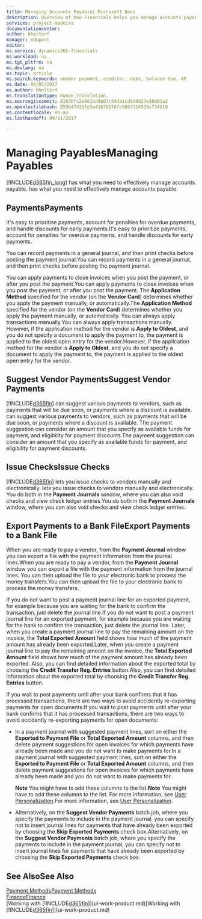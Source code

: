 ```yaml
---
title: Managing Accounts Payable| Microsoft Docs
description: Overview of how Financials helps you manage accounts payable (AP), including vendor payments, creditors, debt, and balance due.
services: project-madeira
documentationcenter: 
author: bholtorf
manager: edupont
editor: 
ms.service: dynamics365-financials
ms.workload: na
ms.tgt_pltfrm: na
ms.devlang: na
ms.topic: article
ms.search.keywords: vendor payment, creditor, debt, balance due, AP
ms.date: 06/02/2017
ms.author: bholtorf
ms.translationtype: Human Translation
ms.sourcegitcommit: 81636fc2e661bd9b07c54da1cd5d0d27e30d01a2
ms.openlocfilehash: 859647435fe3a418761f67c9067314939c734519
ms.contentlocale: en-au
ms.lasthandoff: 09/11/2017

---
```

# <a name="managing-payables"></a><span data-ttu-id="c28b2-103">Managing Payables</span><span class="sxs-lookup"><span data-stu-id="c28b2-103">Managing Payables</span></span>
[!INCLUDE[d365fin_long](includes/d365fin_long_md.md)]<span data-ttu-id="c28b2-104"> has what you need to effectively manage accounts payable.</span><span class="sxs-lookup"><span data-stu-id="c28b2-104"> has what you need to effectively manage accounts payable.</span></span>  

## <a name="payments"></a><span data-ttu-id="c28b2-105">Payments</span><span class="sxs-lookup"><span data-stu-id="c28b2-105">Payments</span></span>
<span data-ttu-id="c28b2-106">It's easy to prioritise payments, account for penalties for overdue payments, and handle discounts for early payments.</span><span class="sxs-lookup"><span data-stu-id="c28b2-106">It's easy to prioritize payments, account for penalties for overdue payments, and handle discounts for early payments.</span></span>

<span data-ttu-id="c28b2-107">You can record payments in a general journal, and then print checks before posting the payment journal.</span><span class="sxs-lookup"><span data-stu-id="c28b2-107">You can record payments in a general journal, and then print checks before posting the payment journal.</span></span>

<span data-ttu-id="c28b2-108">You can apply payments to close invoices when you post the payment, or after you post the payment.</span><span class="sxs-lookup"><span data-stu-id="c28b2-108">You can apply payments to close invoices when you post the payment, or after you post the payment.</span></span> <span data-ttu-id="c28b2-109">The **Application Method** specified for the vendor (on the **Vendor Card**) determines whether you apply the payment manually, or automatically.</span><span class="sxs-lookup"><span data-stu-id="c28b2-109">The **Application Method** specified for the vendor (on the **Vendor Card**) determines whether you apply the payment manually, or automatically.</span></span> <span data-ttu-id="c28b2-110">You can always apply transactions manually.</span><span class="sxs-lookup"><span data-stu-id="c28b2-110">You can always apply transactions manually.</span></span> <span data-ttu-id="c28b2-111">However, if the application method for the vendor is **Apply to Oldest**, and you do not specify a document to apply the payment to, the payment is applied to the oldest open entry for the vendor.</span><span class="sxs-lookup"><span data-stu-id="c28b2-111">However, if the application method for the vendor is **Apply to Oldest**, and you do not specify a document to apply the payment to, the payment is applied to the oldest open entry for the vendor.</span></span>

## <a name="suggest-vendor-payments"></a><span data-ttu-id="c28b2-112">Suggest Vendor Payments</span><span class="sxs-lookup"><span data-stu-id="c28b2-112">Suggest Vendor Payments</span></span>
[!INCLUDE[d365fin](includes/d365fin_md.md)]<span data-ttu-id="c28b2-113"> can suggest various payments to vendors, such as payments that will be due soon, or payments where a discount is available.</span><span class="sxs-lookup"><span data-stu-id="c28b2-113"> can suggest various payments to vendors, such as payments that will be due soon, or payments where a discount is available.</span></span> <span data-ttu-id="c28b2-114">The payment suggestion can consider an amount that you specify as available funds for payment, and eligibility for payment discounts.</span><span class="sxs-lookup"><span data-stu-id="c28b2-114">The payment suggestion can consider an amount that you specify as available funds for payment, and eligibility for payment discounts.</span></span>

## <a name="issue-checks"></a><span data-ttu-id="c28b2-115">Issue Checks</span><span class="sxs-lookup"><span data-stu-id="c28b2-115">Issue Checks</span></span>
[!INCLUDE[d365fin](includes/d365fin_md.md)]<span data-ttu-id="c28b2-116"> lets you issue checks to vendors manually and electronically.</span><span class="sxs-lookup"><span data-stu-id="c28b2-116"> lets you issue checks to vendors manually and electronically.</span></span> <span data-ttu-id="c28b2-117">You do both in the **Payment Journals** window, where you can also void checks and view check ledger entries.</span><span class="sxs-lookup"><span data-stu-id="c28b2-117">You do both in the **Payment Journals** window, where you can also void checks and view check ledger entries.</span></span>

## <a name="export-payments-to-a-bank-file"></a><span data-ttu-id="c28b2-118">Export Payments to a Bank File</span><span class="sxs-lookup"><span data-stu-id="c28b2-118">Export Payments to a Bank File</span></span>
<span data-ttu-id="c28b2-119">When you are ready to pay a vendor, from the **Payment Journal** window you can export a file with the payment information from the journal lines.</span><span class="sxs-lookup"><span data-stu-id="c28b2-119">When you are ready to pay a vendor, from the **Payment Journal** window you can export a file with the payment information from the journal lines.</span></span> <span data-ttu-id="c28b2-120">You can then upload the file to your electronic bank to process the money transfers.</span><span class="sxs-lookup"><span data-stu-id="c28b2-120">You can then upload the file to your electronic bank to process the money transfers.</span></span>

<span data-ttu-id="c28b2-121">If you do not want to post a payment journal line for an exported payment, for example because you are waiting for the bank to confirm the transaction, just delete the journal line.</span><span class="sxs-lookup"><span data-stu-id="c28b2-121">If you do not want to post a payment journal line for an exported payment, for example because you are waiting for the bank to confirm the transaction, just delete the journal line.</span></span> <span data-ttu-id="c28b2-122">Later, when you create a payment journal line to pay the remaining amount on the invoice, the **Total Exported Amount** field shows how much of the payment amount has already been exported.</span><span class="sxs-lookup"><span data-stu-id="c28b2-122">Later, when you create a payment journal line to pay the remaining amount on the invoice, the **Total Exported Amount** field shows how much of the payment amount has already been exported.</span></span> <span data-ttu-id="c28b2-123">Also, you can find detailed information about the exported total by choosing the **Credit Transfer Reg. Entries** button.</span><span class="sxs-lookup"><span data-stu-id="c28b2-123">Also, you can find detailed information about the exported total by choosing the **Credit Transfer Reg. Entries** button.</span></span>

<span data-ttu-id="c28b2-124">If you wait to post payments until after your bank confirms that it has processed transactions, there are two ways to avoid accidently re-exporting payments for open documents:</span><span class="sxs-lookup"><span data-stu-id="c28b2-124">If you wait to post payments until after your bank confirms that it has processed transactions, there are two ways to avoid accidently re-exporting payments for open documents:</span></span>  

* <span data-ttu-id="c28b2-125">In a payment journal with suggested payment lines, sort on either the **Exported to Payment File** or **Total Exported Amount** columns, and then delete payment suggestions for open invoices for which payments have already been made and you do not want to make payments for.</span><span class="sxs-lookup"><span data-stu-id="c28b2-125">In a payment journal with suggested payment lines, sort on either the **Exported to Payment File** or **Total Exported Amount** columns, and then delete payment suggestions for open invoices for which payments have already been made and you do not want to make payments for.</span></span>

    <span data-ttu-id="c28b2-126">**Note** You might have to add these columns to the list.</span><span class="sxs-lookup"><span data-stu-id="c28b2-126">**Note** You might have to add these columns to the list.</span></span> <span data-ttu-id="c28b2-127">For more information, see [User Personalization](ui-user-personalization.md).</span><span class="sxs-lookup"><span data-stu-id="c28b2-127">For more information, see [User Personalization](ui-user-personalization.md).</span></span>  
* <span data-ttu-id="c28b2-128">Alternatively, on the **Suggest Vendor Payments** batch job, where you specify the payments to include in the payment journal, you can specify not to insert journal lines for payments that have already been exported by choosing the **Skip Exported Payments** check box.</span><span class="sxs-lookup"><span data-stu-id="c28b2-128">Alternatively, on the **Suggest Vendor Payments** batch job, where you specify the payments to include in the payment journal, you can specify not to insert journal lines for payments that have already been exported by choosing the **Skip Exported Payments** check box.</span></span>

## <a name="see-also"></a><span data-ttu-id="c28b2-129">See Also</span><span class="sxs-lookup"><span data-stu-id="c28b2-129">See Also</span></span>
[<span data-ttu-id="c28b2-130">Payment Methods</span><span class="sxs-lookup"><span data-stu-id="c28b2-130">Payment Methods</span></span>](finance-payment-methods.md)  
[<span data-ttu-id="c28b2-131">Finance</span><span class="sxs-lookup"><span data-stu-id="c28b2-131">Finance</span></span>](finance.md)  
<span data-ttu-id="c28b2-132">[Working with [!INCLUDE[d365fin](includes/d365fin_md.md)]](ui-work-product.md)</span><span class="sxs-lookup"><span data-stu-id="c28b2-132">[Working with [!INCLUDE[d365fin](includes/d365fin_md.md)]](ui-work-product.md)</span></span>

